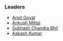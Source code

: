 ### Leaders
* [Arpit Goyal](mailto:arpit.goyal@owasp.org)
* [Ankush Mittal](mailto:ankush.mittal@owasp.org)
* [Subhash Chandra Bhil](mailto:subhash.chandrabhil@owasp.org)
* [Aakash Kumar](mailto:aakash.kumar@owasp.org)
